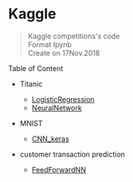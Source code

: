 # Kaggle
> Kaggle competitions's code  <br/> 
Format Ipynb <br/> 
Create on 17Nov.2018

Table of Content

* Titanic
  * [LogisticRegression](https://github.com/MorganWoods/Kaggle/blob/master/Titanic/LogisticsRegression.ipynb)
  * [NeuralNetwork](https://github.com/MorganWoods/Kaggle/blob/master/Titanic/NeuralNetwork.ipynb)
  
* MNIST
  * [CNN_keras](https://github.com/MorganWoods/Kaggle/blob/master/MNIST/cnn-keras-minst.ipynb)
  
* customer transaction prediction
  * [FeedForwardNN](https://github.com/MorganWoods/Kaggle/blob/master/TransactionPrediction/prediction-feedforwardnetwork.ipynb)
  
  
  
